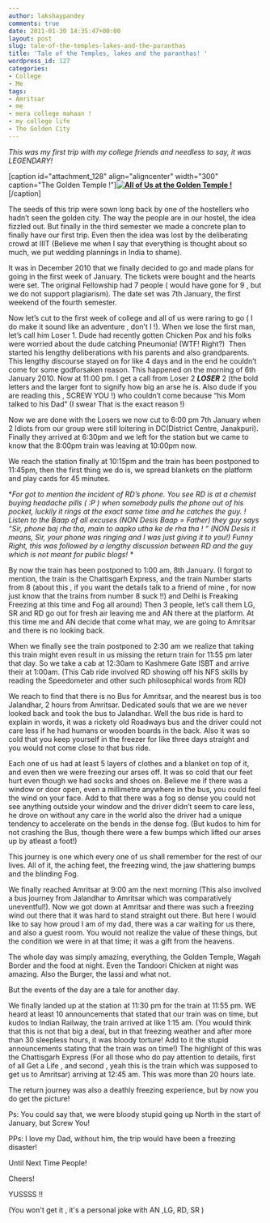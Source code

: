 ```yaml
---
author: lakshaypandey
comments: true
date: 2011-01-30 14:35:47+00:00
layout: post
slug: tale-of-the-temples-lakes-and-the-paranthas
title: 'Tale of the Temples, lakes and the paranthas! '
wordpress_id: 127
categories:
- College
- Me
tags:
- Amritsar
- me
- mera college mahaan !
- my college life
- The Golden City
---
```


_*This was my first trip with my college friends and needless to say, it was LEGENDARY!*_

[caption id="attachment_128" align="aligncenter" width="300" caption="The Golden Temple !"]__[![All of Us at the Golden Temple !](http://scarface09023.files.wordpress.com/2011/01/2011-01-08-14-25-09.jpg?w=300)](http://scarface09023.files.wordpress.com/2011/01/2011-01-08-14-25-09.jpg)__[/caption]

The seeds of this trip were sown long back by one of the hostellers who hadn’t seen the golden city. The way the people are in our hostel, the idea fizzled out. But finally in the third semester we made a concrete plan to finally have our first trip. Even then the idea was lost by the deliberating crowd at IIIT (Believe me when I say that everything is thought about so much, we put wedding plannings in India to shame).

It was in December 2010 that we finally decided to go and made plans for going in the first week of January. The tickets were bought and the hearts were set. The original Fellowship had 7 people ( would have gone for 9 , but we do not support plagiarism). The date set was 7th January, the first weekend of the fourth semester.

Now let’s cut to the first week of college and all of us were raring to go ( I do make it sound like an adventure , don’t I !). When we lose the first man, let’s call him Loser 1. Dude had recently gotten Chicken Pox and his folks were worried about the dude catching Pneumonia! (WTF! Right?)  Then started his lengthy deliberations with his parents and also grandparents. This lengthy discourse stayed on for like 4 days and in the end he couldn’t come for some godforsaken reason. This happened on the morning of 6th January 2010. Now at 11:00 pm. I get a call from Loser 2 **_LOSER_** 2 (the bold letters and the larger font to signify how big an arse he is. Also dude if you are reading this , SCREW YOU !) who couldn’t come because “his Mom talked to his Dad” (I swear That is the exact reason !)

Now we are done with the Losers we now cut to 6:00 pm 7th January when 2 Idiots from our group were still loitering in DC(District Centre, Janakpuri). Finally they arrived at 6:30pm and we left for the station but we came to know that the 8:00pm train was leaving at 10:00pm now.

We reach the station finally at 10:15pm and the train has been postponed to 11:45pm, then the first thing we do is, we spread blankets on the platform and play cards for 45 minutes.

*_For got to mention the incident of RD’s phone. You see RD is at a chemist buying headache pills ( _:P_ ) when somebody pulls the phone out of his pocket, luckily it rings at the exact same time and he catches the guy. ! Listen to the Baap of all excuses (NON Desis Baap = Father) they guy says “Sir, phone baj rha tha, main to aapko utha ke de rha tha ! ” (NON Desis it means, Sir, your phone was ringing and I was just giving it to you!) Funny Right, this was followed by a lengthy discussion between RD and the guy which is not meant for public blogs! *_

By now the train has been postponed to 1:00 am, 8th January. (I forgot to mention, the train is the Chattisgarh Express, and the train Number starts from 8 (about this , if you want the details talk to a friend of mine , for now just know that the trains from number 8 suck !!) and Delhi is Freaking Freezing at this time and Fog all around) Then 3 people, let’s call them LG, SR and RD go out for fresh air leaving me and AN there at the platform. At this time me and AN decide that come what may, we are going to Amritsar and there is no looking back.

When we finally see the train postponed to 2:30 am we realize that taking this train might even result in us missing the return train for 11:55 pm later that day. So we take a cab at 12:30am to Kashmere Gate ISBT and arrive their at 1:00am. (This Cab ride involved RD showing off his NFS skills by reading the Speedometer and other such philosophical words from RD)

We reach to find that there is no Bus for Amritsar, and the nearest bus is too Jalandhar, 2 hours from Amritsar. Dedicated souls that we are we never looked back and took the bus to Jalandhar. Well the bus ride is hard to explain in words, it was a rickety old Roadways bus and the driver could not care less if he had humans or wooden boards in the back. Also it was so cold that you keep yourself in the freezer for like three days straight and you would not come close to that bus ride.

Each one of us had at least 5 layers of clothes and a blanket on top of it, and even then we were freezing our arses off. It was so cold that our feet hurt even though we had socks and shoes on. Believe me if there was a window or door open, even a millimetre anywhere in the bus, you could feel the wind on your face. Add to that there was a fog so dense you could not see anything outside your window and the driver didn’t seem to care less, he drove on without any care in the world also the driver had a unique tendency to accelerate on the bends in the dense fog. (But kudos to him for not crashing the Bus, though there were a few bumps which lifted our arses up by atleast a foot!)

This journey is one which every one of us shall remember for the rest of our lives. All of it, the aching feet, the freezing wind, the jaw shattering bumps and the blinding Fog.

We finally reached Amritsar at 9:00 am the next morning (This also involved a bus journey from Jalandhar to Amritsar which was comparatively uneventful!). Now we got down at Amritsar and there was such a freezing wind out there that it was hard to stand straight out there. But here I would like to say how proud I am of my dad, there was a car waiting for us there, and also a guest room. You would not realize the value of these things, but the condition we were in at that time; it was a gift from the heavens.

The whole day was simply amazing, everything, the Golden Temple, Wagah Border and the food at night. Even the Tandoori Chicken at night was amazing. Also the Burger, the lassi and what not.

But the events of the day are a tale for another day.

We finally landed up at the station at 11:30 pm for the train at 11:55 pm. WE heard at least 10 announcements that stated that our train was on time, but kudos to Indian Railway, the train arrived at like 1:15 am. (You would think that this is not that big a deal, but in that freezing weather and after more than 30 sleepless hours, it was bloody torture! Add to it the stupid announcements stating that the train was on time!) The highlight of this was the Chattisgarh Express (For all those who do pay attention to details, first of all Get a Life , and second , yeah this is the train which was supposed to get us to Amritsar) arriving at 12:45 am. This was more than 20 hours late.

The return journey was also a deathly freezing experience, but by now you do get the picture!

Ps: You could say that, we were bloody stupid going up North in the start of January, but Screw You!

PPs: I love my Dad, without him, the trip would have been a freezing disaster!

Until Next Time People!

Cheers!

YUSSSS !!

(You won't get it , it's a personal joke with AN ,LG, RD, SR )
